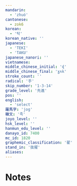 ```yaml
---
mandarin:
  - 'zhuó'
cantonese:
  - zok6
korean:
  - '탁'
korean_native: ''
japanese:
  - 'TEKI'
  - 'TAKU'
japanese_nanori: ''
vietnamese:
middle_chinese_initial: 'ɖ'
middle_chinese_final: 'ɣʌk'
stroke_count: ''
radical: '手'
skip_number: '1-3-14'
grade_level: '先進'
pos: ''
english:
  - 'select'
羅馬字: 'jog'
韓文: '족'
joyo_level: ''
hsk_level: ''
hanmun_edu_level: ''
danayo_id: 7400
mc_id: 1820
graphemic_classification: '翟'
stand_in: '抜擢'
aliases:
---
```


# Notes
